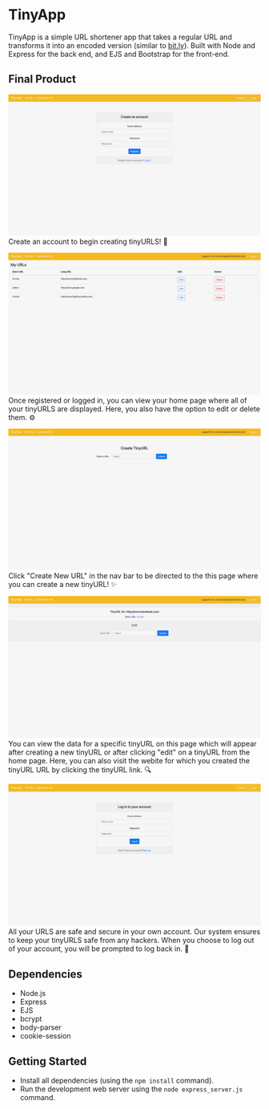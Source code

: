 <!-- screenshots- The main ( /urls ) page should be one of them -->
<!-- img file names -urls-page.png  -->

# TinyApp

TinyApp is a simple URL shortener app that takes a regular URL and transforms it into an encoded version (similar to [bit.ly](https://bitly.com/)).
Built with Node and Express for the back end, and EJS and Bootstrap for the front-end.

## Final Product

!["screenshot of URLS page"](./docs/urls_register.jpeg)
Create an account to begin creating tinyURLS! 🍾

!["screenshot of home page"](./docs/urls_index.jpeg)
Once registered or logged in, you can view your home page where all of your tinyURLS are displayed. Here, you also have the option to edit or delete them. ⚙️

!["screenshot of create new url page"](./docs/urls_new.jpeg)
Click "Create New URL" in the nav bar to be directed to the this page where you can create a new tinyURL! ✨

!["screenshot of selected url page"](./docs/urls_show.jpeg)
You can view the data for a specific tinyURL on this page which will appear after creating a new tinyURL or after clicking "edit" on a tinyURL from the home page. Here, you can also visit the webite for which you created the tinyURL URL by clicking the tinyURL link. 🔍

!["screenshot of login page"](./docs/urls_login.jpeg)
All your URLS are safe and secure in your own account. Our system ensures to keep your tinyURLS safe from any hackers. When you choose to log out of your account, you will be prompted to log back in. 🔑

## Dependencies

- Node.js
- Express
- EJS
- bcrypt
- body-parser
- cookie-session

## Getting Started

- Install all dependencies (using the `npm install` command).
- Run the development web server using the `node express_server.js` command.
